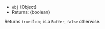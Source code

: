 <!-- YAML
added: v0.1.101
-->

* `obj` {Object}
* Returns: {boolean}

Returns `true` if `obj` is a `Buffer`, `false` otherwise.


